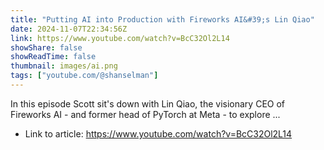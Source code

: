 ```yaml
---
title: "Putting AI into Production with Fireworks AI&#39;s Lin Qiao"
date: 2024-11-07T22:34:56Z
link: https://www.youtube.com/watch?v=BcC32Ol2L14
showShare: false
showReadTime: false
thumbnail: images/ai.png
tags: ["youtube.com/@shanselman"]
---
```

In this episode Scott sit's down with Lin Qiao, the visionary CEO of Fireworks AI - and former head of PyTorch at Meta - to explore ...

- Link to article: https://www.youtube.com/watch?v=BcC32Ol2L14